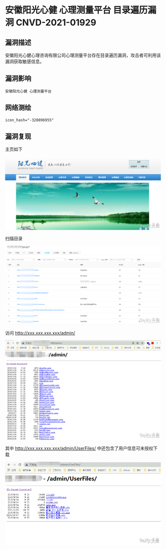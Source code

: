 # 安徽阳光心健 心理测量平台 目录遍历漏洞 CNVD-2021-01929

## 漏洞描述

安徽阳光心健心理咨询有限公司心理测量平台存在目录遍历漏洞，攻击者可利用该漏洞获取敏感信息。

## 漏洞影响

```
安徽阳光心健 心理测量平台
```

## 网络测绘

```
icon_hash="-320896955"
```

## 漏洞复现

主页如下



![](./images/202202101955719.png)



扫描目录



![](./images/202202101955472.png)



访问 http://xxx.xxx.xxx.xxx/admin/



![](./images/202202101955183.png)



其中 http://xxx.xxx.xxx.xxx/admin/UserFiles/ 中还包含了用户信息可未授权下载



![](./images/202202101956420.png)